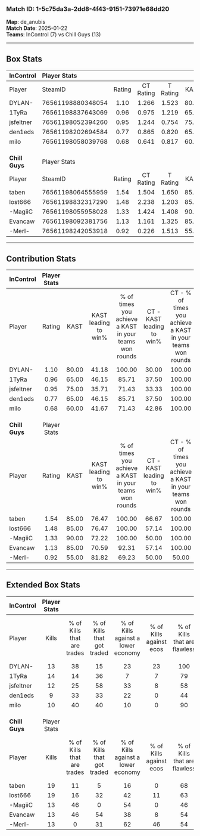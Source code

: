 ### Match ID: 1-5c75da3a-2dd8-4f43-9151-73971e68dd20  
**Map**: de_anubis  
**Match Date**: 2025-01-22  
**Teams**: InControl (7) vs Chill Guys (13)  

---  

## Box Stats  

| **InControl**  | Player Stats      |        |           |          |       |      |       |         |        |      |     |
| :- | :- | :-: | :-: | :-: | :-: | :-: | :-: | :-: | :-: | :-: | :-: |
| Player         | SteamID           | Rating | CT Rating | T Rating | KAST  | ADR  | Kills | Assists | Deaths | K/D  | HS% |
| DYLAN-         | 76561198880348054 |  1.10  |   1.266   |  1.523   | 80.00 | 83.8 |  13   |    4    |   15   | 0.87 | 46  |
| 1TyRa          | 76561198837643069 |  0.96  |   0.975   |  1.219   | 65.00 | 78.2 |  14   |    5    |   17   | 0.82 | 71  |
| jsfeltner      | 76561198052394260 |  0.95  |   1.244   |  0.754   | 75.00 | 80.3 |  12   |    4    |   17   | 0.71 | 58  |
| den1eds        | 76561198202694584 |  0.77  |   0.865   |  0.820   | 65.00 | 62.6 |   9   |    3    |   14   | 0.64 | 44  |
| milo           | 76561198058039768 |  0.68  |   0.641   |  0.817   | 60.00 | 45.3 |  10   |    1    |   15   | 0.67 | 50  |
|                |                   |        |           |          |       |      |       |         |        |      |     |
|                |                   |        |           |          |       |      |       |         |        |      |     |
|                |                   |        |           |          |       |      |       |         |        |      |     |
| **Chill Guys** | Player Stats      |        |           |          |       |      |       |         |        |      |     |
| Player         | SteamID           | Rating | CT Rating | T Rating | KAST  | ADR  | Kills | Assists | Deaths | K/D  | HS% |
| taben          | 76561198064555959 |  1.54  |   1.504   |  1.650   | 85.00 | 74.3 |  19   |    2    |   8    | 2.38 | 52  |
| lost666        | 76561198832317290 |  1.48  |   2.238   |  1.203   | 85.00 | 92.6 |  19   |    6    |   13   | 1.46 | 89  |
| -MagiiC        | 76561198055958028 |  1.33  |   1.424   |  1.408   | 90.00 | 81.0 |  13   |    7    |   9    | 1.44 | 53  |
| Evancaw        | 76561198092381756 |  1.13  |   1.161   |  1.325   | 85.00 | 65.4 |  13   |    4    |   13   | 1.00 | 30  |
| -Merl-         | 76561198242053918 |  0.92  |   0.226   |  1.513   | 55.00 | 89.1 |  13   |    7    |   16   | 0.81 | 53  |
---  

## Contribution Stats  

| **InControl**  | Player Stats |       |                      |                                                        |                           |                                                             |                          |                                                            |
| :- | :-: | :-: | :-: | :-: | :-: | :-: | :-: | :-: |
| Player         |    Rating    | KAST  | KAST leading to win% | % of times you achieve a KAST in your teams won rounds | CT - KAST leading to win% | CT - % of times you achieve a KAST in your teams won rounds | T - KAST leading to win% | T - % of times you achieve a KAST in your teams won rounds |
| DYLAN-         |     1.10     | 80.00 |        41.18         |                         100.00                         |           30.00           |                           100.00                            |          57.14           |                           100.00                           |
| 1TyRa          |     0.96     | 65.00 |        46.15         |                         85.71                          |           37.50           |                           100.00                            |          60.00           |                           75.00                            |
| jsfeltner      |     0.95     | 75.00 |        35.71         |                         71.43                          |           33.33           |                           100.00                            |          40.00           |                           50.00                            |
| den1eds        |     0.77     | 65.00 |        46.15         |                         85.71                          |           37.50           |                           100.00                            |          60.00           |                           75.00                            |
| milo           |     0.68     | 60.00 |        41.67         |                         71.43                          |           42.86           |                           100.00                            |          40.00           |                           50.00                            |
|                |              |       |                      |                                                        |                           |                                                             |                          |                                                            |
|                |              |       |                      |                                                        |                           |                                                             |                          |                                                            |
|                |              |       |                      |                                                        |                           |                                                             |                          |                                                            |
| **Chill Guys** | Player Stats |       |                      |                                                        |                           |                                                             |                          |                                                            |
| Player         |    Rating    | KAST  | KAST leading to win% | % of times you achieve a KAST in your teams won rounds | CT - KAST leading to win% | CT - % of times you achieve a KAST in your teams won rounds | T - KAST leading to win% | T - % of times you achieve a KAST in your teams won rounds |
| taben          |     1.54     | 85.00 |        76.47         |                         100.00                         |           66.67           |                           100.00                            |          81.82           |                           100.00                           |
| lost666        |     1.48     | 85.00 |        76.47         |                         100.00                         |           57.14           |                           100.00                            |          90.00           |                           100.00                           |
| -MagiiC        |     1.33     | 90.00 |        72.22         |                         100.00                         |           50.00           |                           100.00                            |          90.00           |                           100.00                           |
| Evancaw        |     1.13     | 85.00 |        70.59         |                         92.31                          |           57.14           |                           100.00                            |          80.00           |                           88.89                            |
| -Merl-         |     0.92     | 55.00 |        81.82         |                         69.23                          |           50.00           |                            50.00                            |          100.00          |                           77.78                            |
---  

## Extended Box Stats  

| **InControl**  | Player Stats |                            |                            |                                    |                         |                              |                                 |        |                             |                                     |                          |                               |                            |
| :- | :-: | :-: | :-: | :-: | :-: | :-: | :-: | :-: | :-: | :-: | :-: | :-: | :-: |
| Player         |    Kills     | % of Kills that are trades | % of Kills that got traded | % of Kills against a lower economy | % of Kills against ecos | % of Kills that are flawless | % of Kills that are close duels | Deaths | % of Deaths that get traded | % of Deaths against a lower economy | % of Deaths against ecos | % of Deaths that are flawless | % of Deaths that are close |
| DYLAN-         |      13      |             38             |             15             |                 23                 |           23            |             100              |                0                |   15   |             33              |                 20                  |            0             |              67               |             7              |
| 1TyRa          |      14      |             14             |             36             |                 7                  |            7            |              79              |                0                |   17   |             24              |                 24                  |            6             |              71               |             0              |
| jsfeltner      |      12      |             25             |             58             |                 33                 |            8            |              58              |               17                |   17   |             29              |                 24                  |            6             |              53               |             0              |
| den1eds        |      9       |             33             |             33             |                 22                 |            0            |              44              |                0                |   14   |             21              |                 21                  |            0             |              36               |             14             |
| milo           |      10      |             40             |             40             |                 10                 |            0            |              90              |                0                |   15   |              7              |                 20                  |            0             |              67               |             0              |
|                |              |                            |                            |                                    |                         |                              |                                 |        |                             |                                     |                          |                               |                            |
|                |              |                            |                            |                                    |                         |                              |                                 |        |                             |                                     |                          |                               |                            |
|                |              |                            |                            |                                    |                         |                              |                                 |        |                             |                                     |                          |                               |                            |
| **Chill Guys** | Player Stats |                            |                            |                                    |                         |                              |                                 |        |                             |                                     |                          |                               |                            |
| Player         |    Kills     | % of Kills that are trades | % of Kills that got traded | % of Kills against a lower economy | % of Kills against ecos | % of Kills that are flawless | % of Kills that are close duels | Deaths | % of Deaths that get traded | % of Deaths against a lower economy | % of Deaths against ecos | % of Deaths that are flawless | % of Deaths that are close |
| taben          |      19      |             11             |             5              |                 16                 |            0            |              68              |                0                |   8    |             25              |                 38                  |            0             |              75               |             0              |
| lost666        |      19      |             16             |             32             |                 42                 |           11            |              63              |               11                |   13   |             46              |                 38                  |            0             |              85               |             0              |
| -MagiiC        |      13      |             46             |             0              |                 54                 |            0            |              46              |                0                |   9    |             44              |                 22                  |            0             |              78               |             0              |
| Evancaw        |      13      |             46             |             54             |                 38                 |            8            |              54              |                8                |   13   |             38              |                 31                  |            0             |              62               |             8              |
| -Merl-         |      13      |             0              |             31             |                 62                 |           46            |              54              |                0                |   16   |             25              |                 31                  |            0             |              88               |             6              |
